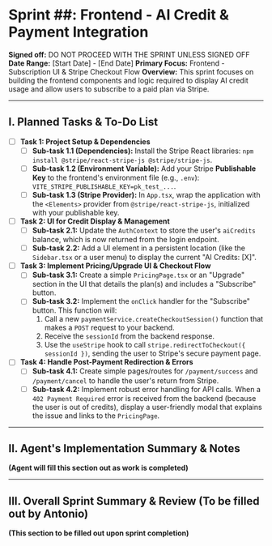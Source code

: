 # Sprint ##: Frontend - AI Credit & Payment Integration

**Signed off:** DO NOT PROCEED WITH THE SPRINT UNLESS SIGNED OFF
**Date Range:** [Start Date] - [End Date]
**Primary Focus:** Frontend - Subscription UI & Stripe Checkout Flow
**Overview:** This sprint focuses on building the frontend components and logic required to display AI credit usage and allow users to subscribe to a paid plan via Stripe.

---

## I. Planned Tasks & To-Do List

- [ ] **Task 1: Project Setup & Dependencies**
    - [ ] **Sub-task 1.1 (Dependencies):** Install the Stripe React libraries: `npm install @stripe/react-stripe-js @stripe/stripe-js`.
    - [ ] **Sub-task 1.2 (Environment Variable):** Add your Stripe **Publishable Key** to the frontend's environment file (e.g., `.env`): `VITE_STRIPE_PUBLISHABLE_KEY=pk_test_...`.
    - [ ] **Sub-task 1.3 (Stripe Provider):** In `App.tsx`, wrap the application with the `<Elements>` provider from `@stripe/react-stripe-js`, initialized with your publishable key.

- [ ] **Task 2: UI for Credit Display & Management**
    - [ ] **Sub-task 2.1:** Update the `AuthContext` to store the user's `aiCredits` balance, which is now returned from the login endpoint.
    - [ ] **Sub-task 2.2:** Add a UI element in a persistent location (like the `Sidebar.tsx` or a user menu) to display the current "AI Credits: [X]".

- [ ] **Task 3: Implement Pricing/Upgrade UI & Checkout Flow**
    - [ ] **Sub-task 3.1:** Create a simple `PricingPage.tsx` or an "Upgrade" section in the UI that details the plan(s) and includes a "Subscribe" button.
    - [ ] **Sub-task 3.2:** Implement the `onClick` handler for the "Subscribe" button. This function will:
        1.  Call a new `paymentService.createCheckoutSession()` function that makes a `POST` request to your backend.
        2.  Receive the `sessionId` from the backend response.
        3.  Use the `useStripe` hook to call `stripe.redirectToCheckout({ sessionId })`, sending the user to Stripe's secure payment page.

- [ ] **Task 4: Handle Post-Payment Redirection & Errors**
    - [ ] **Sub-task 4.1:** Create simple pages/routes for `/payment/success` and `/payment/cancel` to handle the user's return from Stripe.
    - [ ] **Sub-task 4.2:** Implement robust error handling for API calls. When a `402 Payment Required` error is received from the backend (because the user is out of credits), display a user-friendly modal that explains the issue and links to the `PricingPage`.

---

## II. Agent's Implementation Summary & Notes

**(Agent will fill this section out as work is completed)**

---

## III. Overall Sprint Summary & Review (To be filled out by Antonio)

**(This section to be filled out upon sprint completion)**